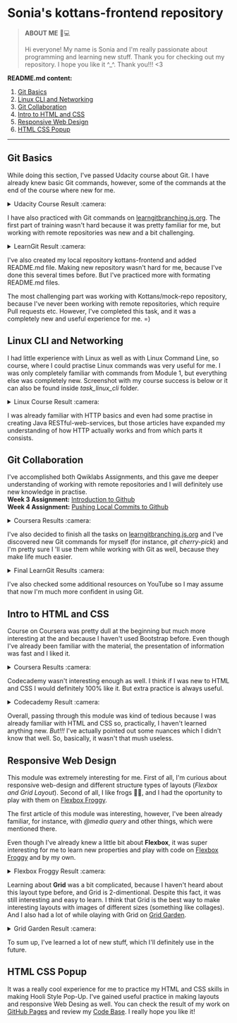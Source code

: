# Sonia's kottans-frontend repository
>**ABOUT ME** :woman::computer: 
>
>Hi everyone! My name is Sonia and I'm really passionate about programming and learning new stuff. Thank you for checking out my repository. I hope you like it ^_^. Thank you!!! <3
>
**README.md content:**
1. [Git Basics](#git-basics)
2. [Linux CLI and Networking](#linux-cli-and-networking)
3. [Git Collaboration](#git-collaboration)
4. [Intro to HTML and CSS](#intro-to-html-and-css)
5. [Responsive Web Design](#responsive-web-design)
6. [HTML CSS Popup](#html-css-popup)
---
## Git Basics
While doing this section, I've passed Udacity course about Git. I have already knew basic Git commands, however, some of the commands at the end of the course where new for me.
<details>
  <summary>Udacity Course Result :camera:</summary>
    <img src="https://user-images.githubusercontent.com/93663923/180432891-c96781e6-d369-4f96-8c52-b8823bce21a6.png" alt="Udacity Course Result">  
</details>

I have also practiced with Git commands on [learngitbranching.js.org](https://learngitbranching.js.org/). The first part of training wasn't hard because it was pretty familiar for me, but working with remote repositories was new and a bit challenging.
<details>
  <summary>LearnGit Result :camera:</summary>
  <img src="https://user-images.githubusercontent.com/93663923/180433522-15d148c3-89ff-4f33-8af1-2d4bafd8613b.png" alt="LearnGit Result">
</details>

I've also created my local repository kottans-frontend and added README.md file. Making new repository wasn't hard for me, because I've done this several times before. But I've practiced more with formating README.md files.

The most challenging part was working with Kottans/mock-repo repository, because I've never been working with remote repositories, which require Pull requests etc. However, I've completed this task, and it was a completely new and useful experience for me. =)

## Linux CLI and Networking
I had little experience with Linux as well as with Linux Command Line, so course, where I could practise Linux commands was very useful for me. I was only completely familiar with commands from Module 1, but everything else was completely new. Screenshot with my course success is below or it can also be found inside *task_linux_cli* folder.
<details>
  <summary>Linux Course Result :camera:</summary>
  <img src="task_linux_cli/linux-course.png" alt="Linux Course Result">
</details>

I was already familiar with HTTP basics and even had some practise in creating Java RESTful-web-services, but those articles have expanded my understanding of how HTTP actually works and from which parts it consists.

## Git Collaboration

I've accomplished both Qwiklabs Assignments, and this gave me deeper understanding of working with remote repositories and I will definitely use new knowledge in practise.\
**Week 3 Assignment:** [Introduction to Github](https://github.com/SofiiaTrokhymchuk/Intro-to-Github)\
**Week 4 Assignment:** [Pushing Local Commits to Github](https://github.com/SofiiaTrokhymchuk/it-cert-automation-practice)
<details>
  <summary>Coursera Results :camera:</summary>
  <img src="task_git_collaboration/coursera_week3.png" alt="Week 3 Result">
  <img src="task_git_collaboration/coursera_week4.png" alt="Week 4 Result">
</details>

I've also decided to finish all the tasks on [learngitbranching.js.org](https://learngitbranching.js.org/) and I've discovered  new Git commands for myself (for instance, *git cherry-pick*) and I'm pretty sure I 'll use them while working with Git as well, because they make life much easier.
<details>
  <summary>Final LearnGit Results :camera:</summary>
  <img src="task_git_collaboration/learngit_basics.png" alt="Basics Result">
  <img src="task_git_collaboration/learngit_remotes.png" alt="Remotes Result">
</details>

I've also checked some additional resources on YouTube so I may assume that now I'm much more confident in using Git.

## Intro to HTML and CSS
Course on Coursera was pretty dull at the beginning but much more interesting at the and because I haven't used Bootstrap before. Even though I've already been familiar with the material, the presentation of information was fast and I liked it.
<details>
  <summary>Coursera Results :camera:</summary>
  <img src="task_html_css_intro/week1_coursera.png" alt="Coursera Result">
  <img src="task_html_css_intro/week2_coursera.png" alt="Coursera Result">
</details> 

Codecademy wasn't interesting enough as well. I think if I was new to HTML and CSS I would definitely 100% like it. But extra practice is always useful.
<details>
  <summary>Codecademy Result :camera:</summary>
  <img src="task_html_css_intro/codecademy.png" alt="Codecademy Result">
</details> 

Overall, passing through this module was kind of tedious because I was already familiar with HTML and CSS so, practically, I haven't learned anything new. *But!!!* I've actually pointed out some nuances which I didn't know that well. So, basically, it wasn't that mush useless.

## Responsive Web Design
This module was extremely interesting for me. First of all,  I'm curious about responsive web-design and different structure types of layouts (*Flexbox and Grid Layout*). Second of all, I like frogs :frog::green_heart:, and I had the oportunity to play with them on [Flexbox Froggy](http://flexboxfroggy.com/#uk).

The first article of this module was interesting, however, I've been already familiar, for instance, with *@media query* and other things, which were mentioned there.

Even though I've already knew a little bit about **Flexbox**, it was super interesting for me to learn new properties and play with code on [Flexbox Froggy](http://flexboxfroggy.com/#uk) and by my own.

<details>
  <summary>Flexbox Froggy Result :camera:</summary>
  <img src="task_responsive_web_design/flexbox_froggy.png" alt="Flexbox Froggy Result">
</details> 

Learning about **Grid** was a bit complicated, because I haven't heard about this layout type before, and Grid is 2-dimentional. Despite this fact, it was still interesting and easy to learn. I think that Grid is the best way to make interesting layouts with images of different sizes (something like collages). And I also had a lot of while olaying with Grid on [Grid Garden](http://cssgridgarden.com/).

<details>
  <summary>Grid Garden Result :camera:</summary>
  <img src="task_responsive_web_design/grid_garden.png" alt="Grid Garden Result">
</details>

To sum up, I've learned a lot of new stuff, which I'll definitely use in the future.

## HTML CSS Popup
It was a really cool experience for me to practice my HTML and CSS skills in making Hooli Style Pop-Up. I've gained useful practice in making layouts and responsive Web Desing as well.
You can check the result of my work on [GitHub Pages](https://sofiiatrokhymchuk.github.io/hooli-style-pop-up/) and review my [Code Base](https://github.com/SofiiaTrokhymchuk/hooli-style-pop-up). I really hope you like it!
